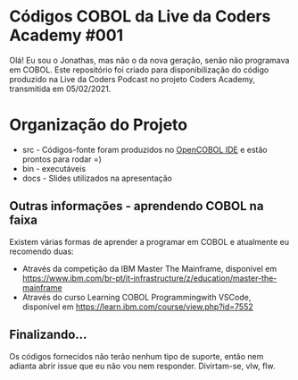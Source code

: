 # Códigos COBOL da Live da Coders Academy #001
Olá! Eu sou o Jonathas, mas não o da nova geração, senão não programava em COBOL. Este repositório foi criado para disponibilização do código produzido na Live da Coders Podcast no projeto Coders Academy, transmitida em 05/02/2021.

# Organização do Projeto
- src - Códigos-fonte foram produzidos no [OpenCOBOL IDE](https://pypi.org/project/OpenCobolIDE/) e estão prontos para rodar =)
- bin - executáveis
- docs - Slides utilizados na apresentação

## Outras informações - aprendendo COBOL na faixa
Existem várias formas de aprender a programar em COBOL e atualmente eu recomendo duas:

 - Através da competição da IBM Master The Mainframe, disponível em https://www.ibm.com/br-pt/it-infrastructure/z/education/master-the-mainframe
 - Através do curso Learning COBOL Programmingwith VSCode, disponível em https://learn.ibm.com/course/view.php?id=7552

## Finalizando...
Os códigos fornecidos não terão nenhum tipo de suporte, então nem adianta abrir issue que eu não vou nem responder. Divirtam-se, vlw, flw.
